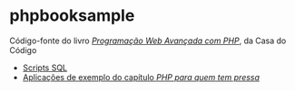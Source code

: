 # phpbooksample
Código-fonte do livro [_Programação Web Avançada com PHP_](https://www.casadocodigo.com.br/products/livro-php-avancado), da Casa do Código

* [Scripts SQL](sql)
* [Aplicações de exemplo do capítulo _PHP para quem tem pressa_](php_para_quem_tem_pressa)
